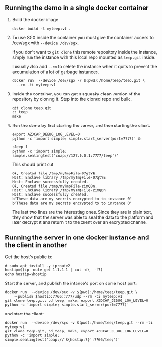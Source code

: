 ## Running the demo in a single docker container

1. Build the docker image

       docker build -t myteep:v1 .

2. To use SGX inside the container you must give the container access
   to /dev/sgx with `--device /dev/sgx`.

   If you don't want to `git clone` this remote repository inside the
   instance, simply run the instance with this local repo mounted as
   `teep.git` inside.

   I usually also add `--rm` to delete the instance when it quits to
   prevent the accumulation of a lot of garbage instances.

       docker run  --device /dev/sgx -v $(pwd):/home/teep/teep.git \
         --rm -ti myteep:v1

3. Inside the container, you can get a squeaky clean version of the
   repository by cloning it.  Step into the cloned repo and build.

       git clone teep.git
       cd teep
       make
      
      
4. Run the demo by first starting the server, and then starting the
   client.

       export AZDCAP_DEBUG_LOG_LEVEL=0
       python -c 'import simple; simple.start_server(port=7777)' &
      
       sleep 1
       python -c 'import simple; simple.sealingtest("coap://127.0.0.1:7777/teep")'
      
      
   This should print out

       Ok, Created file /tmp/myTmpFile-07qtYE.
       Host: Enclave library /tmp/myTmpFile-07qtYE
       Host: Enclave successfully created.
       Ok, Created file /tmp/myTmpFile-zimQBn.
       Host: Enclave library /tmp/myTmpFile-zimQBn
       Host: Enclave successfully created.
       b'These data are my secrets encrypted to to instance 0'
       b'These data are my secrets encrypted to to instance 0'
      

   The last two lines are the interesting ones.  Since they are in
   plain text, they show that the server was able to seal the data to
   the platform and later decrypt it and return it to the client over
   an encrypted channel.




## Running the server in one docker instance and the client in another

Get the host's public ip:

    # sudo apt install -y iproute2
    hostip=$(ip route get 1.1.1.1 | cut -d\  -f7)
    echo hostip=$hostip

Start the server, and publish the intance's port on some host port:

    docker run  --device /dev/sgx -v $(pwd):/home/teep/teep.git \
        --publish $hostip:7766:7777/udp --rm -ti myteep:v1
    git clone teep.git; cd teep; make; export AZDCAP_DEBUG_LOG_LEVEL=0
    python -c 'import simple; simple.start_server(port=7777)'

and start the client:

    docker run  --device /dev/sgx -v $(pwd):/home/teep/teep.git --rm -ti myteep:v1
    git clone teep.git; cd teep; make; export AZDCAP_DEBUG_LOG_LEVEL=0
    python -c 'import simple; simple.sealingtest("coap://'${hostip:?}':7766/teep")'
